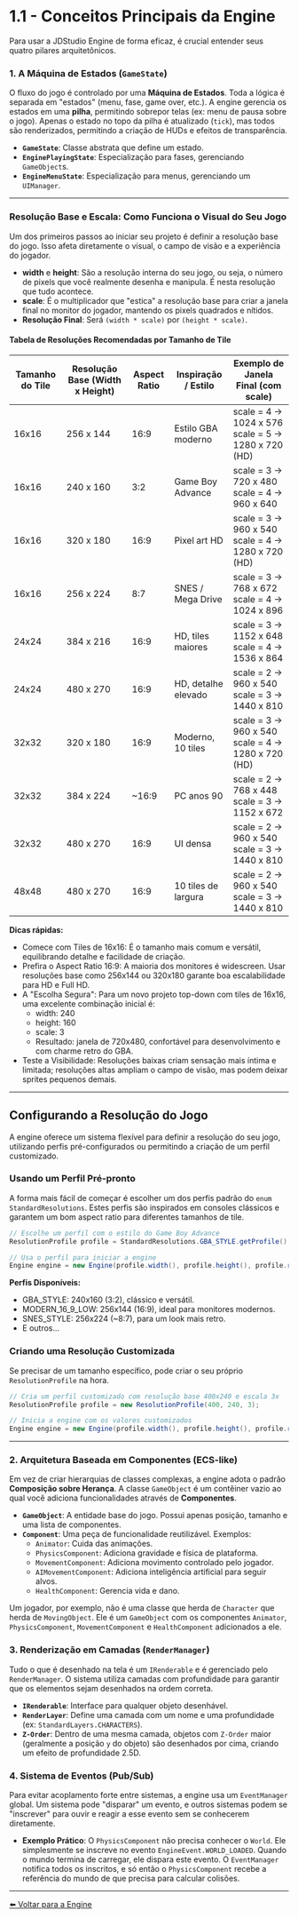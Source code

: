 # 1.1 - Conceitos Principais da Engine

Para usar a JDStudio Engine de forma eficaz, é crucial entender seus quatro pilares arquitetônicos.

### 1. A Máquina de Estados (`GameState`)

O fluxo do jogo é controlado por uma **Máquina de Estados**. Toda a lógica é separada em "estados" (menu, fase, game over, etc.). A engine gerencia os estados em uma **pilha**, permitindo sobrepor telas (ex: menu de pausa sobre o jogo). Apenas o estado no topo da pilha é atualizado (`tick`), mas todos são renderizados, permitindo a criação de HUDs e efeitos de transparência.

-   **`GameState`**: Classe abstrata que define um estado.
-   **`EnginePlayingState`**: Especialização para fases, gerenciando `GameObject`s.
-   **`EngineMenuState`**: Especialização para menus, gerenciando um `UIManager`.

---

### Resolução Base e Escala: Como Funciona o Visual do Seu Jogo

Um dos primeiros passos ao iniciar seu projeto é definir a resolução base do jogo. Isso afeta diretamente o visual, o campo de visão e a experiência do jogador.

- **width** e **height**: São a resolução interna do seu jogo, ou seja, o número de pixels que você realmente desenha e manipula. É nesta resolução que tudo acontece.
- **scale**: É o multiplicador que "estica" a resolução base para criar a janela final no monitor do jogador, mantendo os pixels quadrados e nítidos.
- **Resolução Final**: Será `(width * scale)` por `(height * scale)`.

#### Tabela de Resoluções Recomendadas por Tamanho de Tile

| Tamanho do Tile | Resolução Base (Width x Height) | Aspect Ratio | Inspiração / Estilo | Exemplo de Janela Final (com scale) |
|-----------------|-------------------------------|--------------|---------------------|-------------------------------------|
| 16x16           | 256 x 144                     | 16:9         | Estilo GBA moderno  | scale = 4 → 1024 x 576 <br> scale = 5 → 1280 x 720 (HD) |
| 16x16           | 240 x 160                     | 3:2          | Game Boy Advance    | scale = 3 → 720 x 480 <br> scale = 4 → 960 x 640 |
| 16x16           | 320 x 180                     | 16:9         | Pixel art HD        | scale = 3 → 960 x 540 <br> scale = 4 → 1280 x 720 (HD) |
| 16x16           | 256 x 224                     | 8:7          | SNES / Mega Drive   | scale = 3 → 768 x 672 <br> scale = 4 → 1024 x 896 |
| 24x24           | 384 x 216                     | 16:9         | HD, tiles maiores   | scale = 3 → 1152 x 648 <br> scale = 4 → 1536 x 864 |
| 24x24           | 480 x 270                     | 16:9         | HD, detalhe elevado | scale = 2 → 960 x 540 <br> scale = 3 → 1440 x 810 |
| 32x32           | 320 x 180                     | 16:9         | Moderno, 10 tiles   | scale = 3 → 960 x 540 <br> scale = 4 → 1280 x 720 (HD) |
| 32x32           | 384 x 224                     | ~16:9        | PC anos 90          | scale = 2 → 768 x 448 <br> scale = 3 → 1152 x 672 |
| 32x32           | 480 x 270                     | 16:9         | UI densa            | scale = 2 → 960 x 540 <br> scale = 3 → 1440 x 810 |
| 48x48           | 480 x 270                     | 16:9         | 10 tiles de largura | scale = 2 → 960 x 540 <br> scale = 3 → 1440 x 810 |

**Dicas rápidas:**
- Comece com Tiles de 16x16: É o tamanho mais comum e versátil, equilibrando detalhe e facilidade de criação.
- Prefira o Aspect Ratio 16:9: A maioria dos monitores é widescreen. Usar resoluções base como 256x144 ou 320x180 garante boa escalabilidade para HD e Full HD.
- A "Escolha Segura": Para um novo projeto top-down com tiles de 16x16, uma excelente combinação inicial é:
    - width: 240
    - height: 160
    - scale: 3
    - Resultado: janela de 720x480, confortável para desenvolvimento e com charme retro do GBA.
- Teste a Visibilidade: Resoluções baixas criam sensação mais íntima e limitada; resoluções altas ampliam o campo de visão, mas podem deixar sprites pequenos demais.

---

## Configurando a Resolução do Jogo

A engine oferece um sistema flexível para definir a resolução do seu jogo, utilizando perfis pré-configurados ou permitindo a criação de um perfil customizado.

### Usando um Perfil Pré-pronto

A forma mais fácil de começar é escolher um dos perfis padrão do `enum` `StandardResolutions`. Estes perfis são inspirados em consoles clássicos e garantem um bom aspect ratio para diferentes tamanhos de tile.

```java
// Escolhe um perfil com o estilo do Game Boy Advance
ResolutionProfile profile = StandardResolutions.GBA_STYLE.getProfile();

// Usa o perfil para iniciar a engine
Engine engine = new Engine(profile.width(), profile.height(), profile.recommendedScale(), ...);
```

**Perfis Disponíveis:**

- GBA_STYLE: 240x160 (3:2), clássico e versátil.
- MODERN_16_9_LOW: 256x144 (16:9), ideal para monitores modernos.
- SNES_STYLE: 256x224 (~8:7), para um look mais retro.
- E outros...

### Criando uma Resolução Customizada

Se precisar de um tamanho específico, pode criar o seu próprio `ResolutionProfile` na hora.

```java
// Cria um perfil customizado com resolução base 400x240 e escala 3x
ResolutionProfile profile = new ResolutionProfile(400, 240, 3);

// Inicia a engine com os valores customizados
Engine engine = new Engine(profile.width(), profile.height(), profile.recommendedScale(), ...);
```

---

### 2. Arquitetura Baseada em Componentes (ECS-like)

Em vez de criar hierarquias de classes complexas, a engine adota o padrão **Composição sobre Herança**. A classe `GameObject` é um contêiner vazio ao qual você adiciona funcionalidades através de **Componentes**.

-   **`GameObject`**: A entidade base do jogo. Possui apenas posição, tamanho e uma lista de componentes.
-   **`Component`**: Uma peça de funcionalidade reutilizável. Exemplos:
    -   `Animator`: Cuida das animações.
    -   `PhysicsComponent`: Adiciona gravidade e física de plataforma.
    -   `MovementComponent`: Adiciona movimento controlado pelo jogador.
    -   `AIMovementComponent`: Adiciona inteligência artificial para seguir alvos.
    -   `HealthComponent`: Gerencia vida e dano.

Um jogador, por exemplo, não é uma classe que herda de `Character` que herda de `MovingObject`. Ele é um `GameObject` com os componentes `Animator`, `PhysicsComponent`, `MovementComponent` e `HealthComponent` adicionados a ele.

### 3. Renderização em Camadas (`RenderManager`)

Tudo o que é desenhado na tela é um `IRenderable` e é gerenciado pelo `RenderManager`. O sistema utiliza camadas com profundidade para garantir que os elementos sejam desenhados na ordem correta.

-   **`IRenderable`**: Interface para qualquer objeto desenhável.
-   **`RenderLayer`**: Define uma camada com um nome e uma profundidade (ex: `StandardLayers.CHARACTERS`).
-   **`Z-Order`**: Dentro de uma mesma camada, objetos com `Z-Order` maior (geralmente a posição `y` do objeto) são desenhados por cima, criando um efeito de profundidade 2.5D.

### 4. Sistema de Eventos (Pub/Sub)

Para evitar acoplamento forte entre sistemas, a engine usa um `EventManager` global. Um sistema pode "disparar" um evento, e outros sistemas podem se "inscrever" para ouvir e reagir a esse evento sem se conhecerem diretamente.

-   **Exemplo Prático**: O `PhysicsComponent` não precisa conhecer o `World`. Ele simplesmente se inscreve no evento `EngineEvent.WORLD_LOADED`. Quando o mundo termina de carregar, ele dispara este evento. O `EventManager` notifica todos os inscritos, e só então o `PhysicsComponent` recebe a referência do mundo de que precisa para calcular colisões.

---
[⬅️ Voltar para a Engine](./README.md)